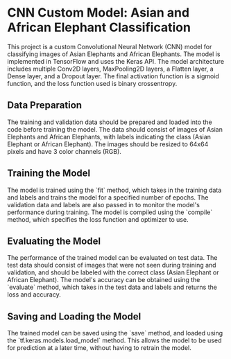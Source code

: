 <!DOCTYPE html>
<html>
  <head>
    <title>CNN Custom Model: Asian and African Elephant Classification</title>
  </head>
  <body>
    <h1>CNN Custom Model: Asian and African Elephant Classification</h1>
    <p>
      This project is a custom Convolutional Neural Network (CNN) model for classifying images of Asian Elephants and African Elephants. The model is implemented in TensorFlow and uses the Keras API. The model architecture includes multiple Conv2D layers, MaxPooling2D layers, a Flatten layer, a Dense layer, and a Dropout layer. The final activation function is a sigmoid function, and the loss function used is binary crossentropy.
    </p>
    <h2>Data Preparation</h2>
    <p>
      The training and validation data should be prepared and loaded into the code before training the model. The data should consist of images of Asian Elephants and African Elephants, with labels indicating the class (Asian Elephant or African Elephant). The images should be resized to 64x64 pixels and have 3 color channels (RGB). 
    </p>
    <h2>Training the Model</h2>
    <p>
      The model is trained using the `fit` method, which takes in the training data and labels and trains the model for a specified number of epochs. The validation data and labels are also passed in to monitor the model's performance during training. The model is compiled using the `compile` method, which specifies the loss function and optimizer to use.
    </p>
    <h2>Evaluating the Model</h2>
    <p>
      The performance of the trained model can be evaluated on test data. The test data should consist of images that were not seen during training and validation, and should be labeled with the correct class (Asian Elephant or African Elephant). The model's accuracy can be obtained using the `evaluate` method, which takes in the test data and labels and returns the loss and accuracy.
    </p>
    <h2>Saving and Loading the Model</h2>
    <p>
      The trained model can be saved using the `save` method, and loaded using the `tf.keras.models.load_model` method. This allows the model to be used for prediction at a later time, without having to retrain the model.
    </p>
  </body>
</html>
